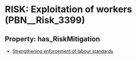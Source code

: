 # RISK: __Exploitation of workers__ (PBN__Risk_3399)

## Property: has_RiskMitigation

* [Strengthening enforcement of labour standards](PBN__Mitigation_2260)

